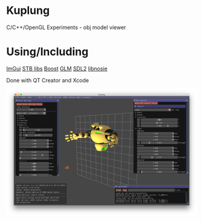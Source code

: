 # Kuplung

C/C++/OpenGL Experiments - obj model viewer

# Using/Including

[ImGui](https://github.com/ocornut/imgui)
[STB libs](https://github.com/nothings/stb)
[Boost](http://www.boost.org/)
[GLM](http://glm.g-truc.net/)
[SDL2](https://www.libsdl.org/)
[libnosie](http://libnoise.sourceforge.net/)

Done with QT Creator and Xcode

![Kuplung](https://raw.githubusercontent.com/supudo/Kuplung/master/screenshots/screenshot.png "Kuplung")

